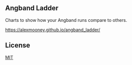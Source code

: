 ## Angband Ladder

Charts to show how your Angband runs compare to others.

https://alexmooney.github.io/angband_ladder/

## License

[MIT](https://github.com/AlexMooney/angband_ladder/blob/master/LICENSE)
